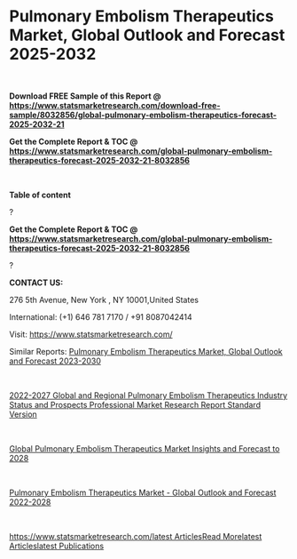 <h1>Pulmonary Embolism Therapeutics Market, Global Outlook and Forecast 2025-2032</h1><br/><p><strong>Download FREE Sample of this Report @ <a href="https://www.statsmarketresearch.com/download-free-sample/8032856/global-pulmonary-embolism-therapeutics-forecast-2025-2032-21">https://www.statsmarketresearch.com/download-free-sample/8032856/global-pulmonary-embolism-therapeutics-forecast-2025-2032-21</a></strong></p>
 
 
 
 <div><b>Get the Complete Report & TOC @ <a href="https://www.statsmarketresearch.com/global-pulmonary-embolism-therapeutics-forecast-2025-2032-21-8032856">https://www.statsmarketresearch.com/global-pulmonary-embolism-therapeutics-forecast-2025-2032-21-8032856</a></b></div>
 
 
 
 <p><br />
 
 <b>Table of content</b></p>
 
 
 
 <p>? </p>
 
 
 
 <div><b>Get the Complete Report & TOC @ <a href="https://www.statsmarketresearch.com/global-pulmonary-embolism-therapeutics-forecast-2025-2032-21-8032856">https://www.statsmarketresearch.com/global-pulmonary-embolism-therapeutics-forecast-2025-2032-21-8032856</a></b></div>
 
 
 
 <p>? </p>
 
 
 
 <p><b>CONTACT US:</b><br />
 
 276 5th Avenue, New York , NY 10001,United States<br />
 
 International: (+1) 646 781 7170 / +91 8087042414<br />
 
 Visit: <a href="https://www.statsmarketresearch.com/">https://www.statsmarketresearch.com/</a><br />
 
 Similar Reports: <a href="https://www.statsmarketresearch.com/global-pulmonary-embolism-therapeutics-forecast-2025-2032-21-8032856">Pulmonary Embolism Therapeutics Market, Global Outlook and Forecast 2023-2030</a><br />
 
 <br />
 
 <a href="https://www.statsmarketresearch.com/global-pulmonary-embolism-therapeutics-forecast-2025-2032-21-8032856">2022-2027 Global and Regional Pulmonary Embolism Therapeutics Industry Status and Prospects Professional Market Research Report Standard Version</a><br />
 
 <br />
 
 <a href="https://www.statsmarketresearch.com/global-pulmonary-embolism-therapeutics-forecast-2025-2032-21-8032856">Global Pulmonary Embolism Therapeutics Market Insights and Forecast to 2028</a><br />
 
 <br />
 
 <a href="https://www.statsmarketresearch.com/global-pulmonary-embolism-therapeutics-forecast-2025-2032-21-8032856">Pulmonary Embolism Therapeutics Market - Global Outlook and Forecast 2022-2028</a><br />
 
 <br />
 
 <a href="https://gyeongbokgung.com">https://www.statsmarketresearch.com/</a><a href="https://hallyeomaritime.com">latest Articles</a><a href="https://jingwansa.com">Read More</a><a href="https://nguoiviet.jp/">latest Articles</a><a href="https://www.intelmarketresearch.com/">latest Publications</a></p>